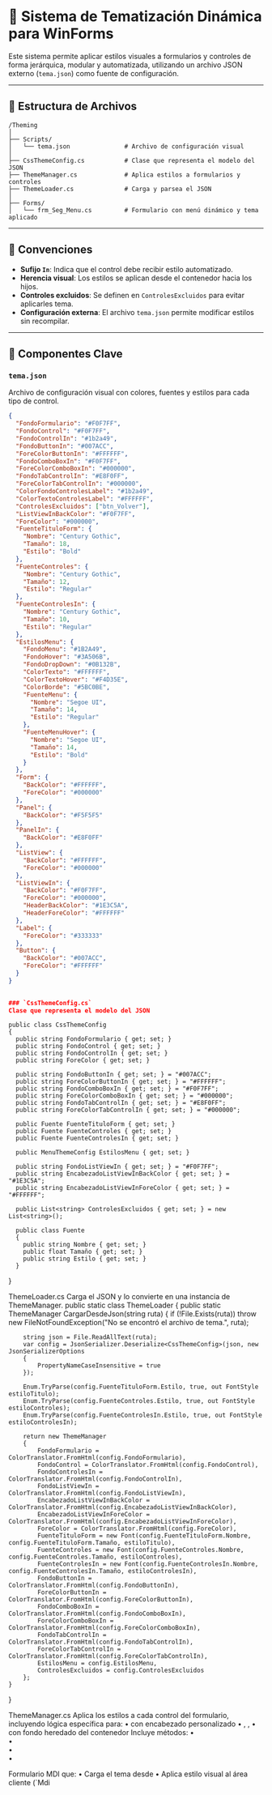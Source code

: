 # 🎨 Sistema de Tematización Dinámica para WinForms

Este sistema permite aplicar estilos visuales a formularios y controles de forma jerárquica, modular y automatizada, utilizando un archivo JSON externo (`tema.json`) como fuente de configuración.

---

## 📁 Estructura de Archivos
    /Theming
    │
    ├── Scripts/
    │   └── tema.json               # Archivo de configuración visual
    │
    ├── CssThemeConfig.cs           # Clase que representa el modelo del JSON
    ├── ThemeManager.cs             # Aplica estilos a formularios y controles
    ├── ThemeLoader.cs              # Carga y parsea el JSON
    │
    ├── Forms/
    │   └── frm_Seg_Menu.cs         # Formulario con menú dinámico y tema aplicado

---

## 🧠 Convenciones

- **Sufijo `In`**: Indica que el control debe recibir estilo automatizado.
- **Herencia visual**: Los estilos se aplican desde el contenedor hacia los hijos.
- **Controles excluidos**: Se definen en `ControlesExcluidos` para evitar aplicarles tema.
- **Configuración externa**: El archivo `tema.json` permite modificar estilos sin recompilar.

---

## 🧩 Componentes Clave

### `tema.json`

  Archivo de configuración visual con colores, fuentes y estilos para cada tipo de control.

```json
{
  "FondoFormulario": "#F0F7FF",
  "FondoControl": "#F0F7FF",
  "FondoControlIn": "#1b2a49",
  "FondoButtonIn": "#007ACC",
  "ForeColorButtonIn": "#FFFFFF",
  "FondoComboBoxIn": "#F0F7FF",
  "ForeColorComboBoxIn": "#000000",
  "FondoTabControlIn": "#E8F0FF",
  "ForeColorTabControlIn": "#000000",
  "ColorFondoControlesLabel": "#1b2a49",
  "ColorTextoControlesLabel": "#FFFFFF",
  "ControlesExcluidos": ["btn_Volver"],
  "ListViewInBackColor": "#F0F7FF",
  "ForeColor": "#000000",
  "FuenteTituloForm": {
    "Nombre": "Century Gothic",
    "Tamaño": 18,
    "Estilo": "Bold"
  },
  "FuenteControles": {
    "Nombre": "Century Gothic",
    "Tamaño": 12,
    "Estilo": "Regular"
  },
  "FuenteControlesIn": {
    "Nombre": "Century Gothic",
    "Tamaño": 10,
    "Estilo": "Regular"
  },
  "EstilosMenu": {
    "FondoMenu": "#1B2A49",
    "FondoHover": "#3A506B",
    "FondoDropDown": "#0B132B",
    "ColorTexto": "#FFFFFF",
    "ColorTextoHover": "#F4D35E",
    "ColorBorde": "#5BC0BE",
    "FuenteMenu": {
      "Nombre": "Segoe UI",
      "Tamaño": 14,
      "Estilo": "Regular"
    },
    "FuenteMenuHover": {
      "Nombre": "Segoe UI",
      "Tamaño": 14,
      "Estilo": "Bold"
    }
  },
  "Form": {
    "BackColor": "#FFFFFF",
    "ForeColor": "#000000"
  },
  "Panel": {
    "BackColor": "#F5F5F5"
  },
  "PanelIn": {
    "BackColor": "#E8F0FF"
  },
  "ListView": {
    "BackColor": "#FFFFFF",
    "ForeColor": "#000000"
  },
  "ListViewIn": {
    "BackColor": "#F0F7FF",
    "ForeColor": "#000000",
    "HeaderBackColor": "#1E3C5A",
    "HeaderForeColor": "#FFFFFF"
  },
  "Label": {
    "ForeColor": "#333333"
  },
  "Button": {
    "BackColor": "#007ACC",
    "ForeColor": "#FFFFFF"
  }
}

  
### `CssThemeConfig.cs`
Clase que representa el modelo del JSON
```
    public class CssThemeConfig
    {
      public string FondoFormulario { get; set; }
      public string FondoControl { get; set; }
      public string FondoControlIn { get; set; }
      public string ForeColor { get; set; }

      public string FondoButtonIn { get; set; } = "#007ACC";
      public string ForeColorButtonIn { get; set; } = "#FFFFFF";
      public string FondoComboBoxIn { get; set; } = "#F0F7FF";
      public string ForeColorComboBoxIn { get; set; } = "#000000";
      public string FondoTabControlIn { get; set; } = "#E8F0FF";
      public string ForeColorTabControlIn { get; set; } = "#000000";

      public Fuente FuenteTituloForm { get; set; }
      public Fuente FuenteControles { get; set; }
      public Fuente FuenteControlesIn { get; set; }

      public MenuThemeConfig EstilosMenu { get; set; }

      public string FondoListViewIn { get; set; } = "#F0F7FF";
      public string EncabezadoListViewInBackColor { get; set; } = "#1E3C5A";
      public string EncabezadoListViewInForeColor { get; set; } = "#FFFFFF";

      public List<string> ControlesExcluidos { get; set; } = new List<string>();

      public class Fuente
      {
        public string Nombre { get; set; }
        public float Tamaño { get; set; }
        public string Estilo { get; set; }
      }
  }

ThemeLoader.cs
Carga el JSON y lo convierte en una instancia de ThemeManager.
public static class ThemeLoader
{
    public static ThemeManager CargarDesdeJson(string ruta)
    {
        if (!File.Exists(ruta))
            throw new FileNotFoundException("No se encontró el archivo de tema.", ruta);

        string json = File.ReadAllText(ruta);
        var config = JsonSerializer.Deserialize<CssThemeConfig>(json, new JsonSerializerOptions
        {
            PropertyNameCaseInsensitive = true
        });

        Enum.TryParse(config.FuenteTituloForm.Estilo, true, out FontStyle estiloTitulo);
        Enum.TryParse(config.FuenteControles.Estilo, true, out FontStyle estiloControles);
        Enum.TryParse(config.FuenteControlesIn.Estilo, true, out FontStyle estiloControlesIn);

        return new ThemeManager
        {
            FondoFormulario = ColorTranslator.FromHtml(config.FondoFormulario),
            FondoControl = ColorTranslator.FromHtml(config.FondoControl),
            FondoControlesIn = ColorTranslator.FromHtml(config.FondoControlIn),
            FondoListViewIn = ColorTranslator.FromHtml(config.FondoListViewIn),
            EncabezadoListViewInBackColor = ColorTranslator.FromHtml(config.EncabezadoListViewInBackColor),
            EncabezadoListViewInForeColor = ColorTranslator.FromHtml(config.EncabezadoListViewInForeColor),
            ForeColor = ColorTranslator.FromHtml(config.ForeColor),
            FuenteTituloForm = new Font(config.FuenteTituloForm.Nombre, config.FuenteTituloForm.Tamaño, estiloTitulo),
            FuenteControles = new Font(config.FuenteControles.Nombre, config.FuenteControles.Tamaño, estiloControles),
            FuenteControlesIn = new Font(config.FuenteControlesIn.Nombre, config.FuenteControlesIn.Tamaño, estiloControlesIn),
            FondoButtonIn = ColorTranslator.FromHtml(config.FondoButtonIn),
            ForeColorButtonIn = ColorTranslator.FromHtml(config.ForeColorButtonIn),
            FondoComboBoxIn = ColorTranslator.FromHtml(config.FondoComboBoxIn),
            ForeColorComboBoxIn = ColorTranslator.FromHtml(config.ForeColorComboBoxIn),
            FondoTabControlIn = ColorTranslator.FromHtml(config.FondoTabControlIn),
            ForeColorTabControlIn = ColorTranslator.FromHtml(config.ForeColorTabControlIn),
            EstilosMenu = config.EstilosMenu,
            ControlesExcluidos = config.ControlesExcluidos
        };
    }
}

ThemeManager.cs
Aplica los estilos a cada control del formulario, incluyendo lógica específica para:
• 	 con encabezado personalizado
• 	, , 
• 	 con fondo heredado del contenedor
Incluye métodos:
• 	
• 	
• 	
• 	


Formulario MDI que:
• 	Carga el tema desde 
• 	Aplica estilo visual al área cliente (`Mdi
